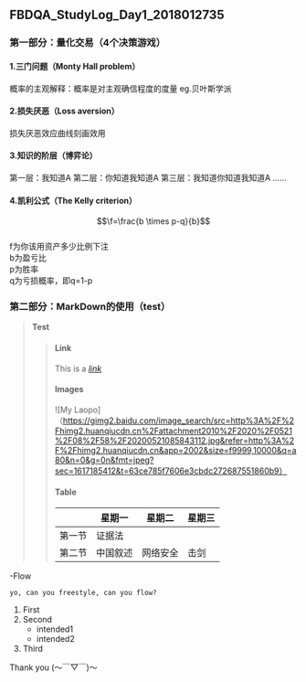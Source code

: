 ## FBDQA_StudyLog_Day1_2018012735 ##

### 第一部分：量化交易（4个决策游戏）
#### 1.三门问题（Monty Hall problem）
  概率的主观解释：概率是对主观确信程度的度量
  eg.贝叶斯学派
#### 2.损失厌恶（Loss aversion）
  损失厌恶效应曲线刻画效用
#### 3.知识的阶层（博弈论）
  第一层：我知道A
  第二层：你知道我知道A
  第三层：我知道你知道我知道A
  ......
#### 4.凯利公式（The Kelly criterion）
  $$\f=\frac{b \times p-q}{b}$$\
  f为你该用资产多少比例下注\
  b为盈亏比\
  p为胜率\
  q为亏损概率，即q=1-p

### 第二部分：MarkDown的使用（test）
> **Test** 
>>#### **Link**
>>This is a *[link](https://www.example.com/my%20great%20page)*
>>#### **Images**
>>![My Laopo]（https://gimg2.baidu.com/image_search/src=http%3A%2F%2Fhimg2.huanqiucdn.cn%2Fattachment2010%2F2020%2F0521%2F08%2F58%2F20200521085843112.jpg&refer=http%3A%2F%2Fhimg2.huanqiucdn.cn&app=2002&size=f9999,10000&q=a80&n=0&g=0n&fmt=jpeg?sec=1617185412&t=63ce785f7606e3cbdc272687551860b9）
>>#### **Table**
>>|      |星期一|星期二|星期三|
>>|------|------|------|------|
>>|第一节|证据法|       |      |
>>|第二节|中国叙述|网络安全|击剑|

-Flow
```flow
yo, can you freestyle, can you flow?
```
1. First
2. Second
   - intended1
   - intended2
3. Third

Thank you (～￣▽￣)～
